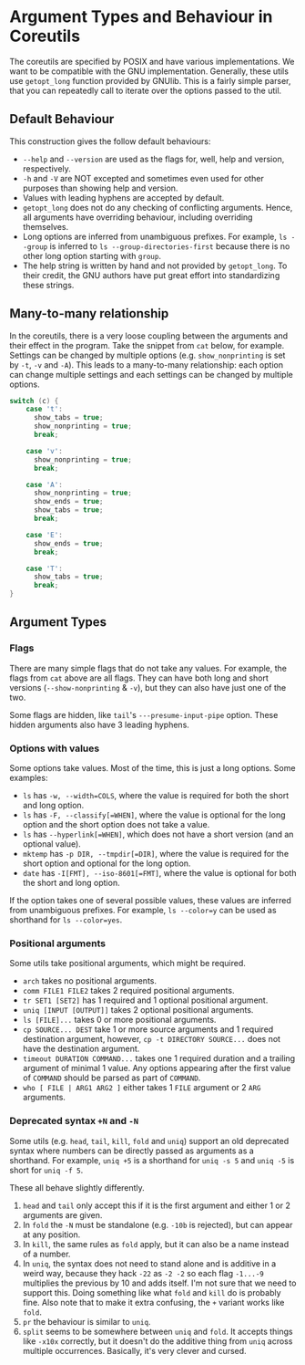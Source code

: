 # Argument Types and Behaviour in Coreutils

The coreutils are specified by POSIX and have various implementations. We want
to be compatible with the GNU implementation. Generally, these utils use
`getopt_long` function provided by GNUlib. This is a fairly simple parser, that
you can repeatedly call to iterate over the options passed to the util.

## Default Behaviour

This construction gives the follow default behaviours:

- `--help` and `--version` are used as the flags for, well, help and version,
  respectively.
- `-h` and `-V` are NOT excepted and sometimes even used for other purposes than
  showing help and version.
- Values with leading hyphens are accepted by default.
- `getopt_long` does not do any checking of conflicting arguments. Hence, all
  arguments have overriding behaviour, including overriding themselves.
- Long options are inferred from unambiguous prefixes. For example, `ls --group`
  is inferred to `ls --group-directories-first` because there is no other long
  option starting with `group`.
- The help string is written by hand and not provided by `getopt_long`. To their
  credit, the GNU authors have put great effort into standardizing these
  strings.

## Many-to-many relationship

In the coreutils, there is a very loose coupling between the arguments and their
effect in the program. Take the snippet from `cat` below, for example. Settings
can be changed by multiple options (e.g. `show_nonprinting` is set by `-t`, `-v`
and `-A`). This leads to a many-to-many relationship: each option can change
multiple settings and each settings can be changed by multiple options.

```C
switch (c) {
    case 't':
      show_tabs = true;
      show_nonprinting = true;
      break;

    case 'v':
      show_nonprinting = true;
      break;

    case 'A':
      show_nonprinting = true;
      show_ends = true;
      show_tabs = true;
      break;

    case 'E':
      show_ends = true;
      break;

    case 'T':
      show_tabs = true;
      break;
}
```

## Argument Types

### Flags

There are many simple flags that do not take any values. For example, the flags
from `cat` above are all flags. They can have both long and short versions
(`--show-nonprinting` & `-v`), but they can also have just one of the two.

Some flags are hidden, like `tail`'s `---presume-input-pipe` option. These
hidden arguments also have 3 leading hyphens.

### Options with values

Some options take values. Most of the time, this is just a long options. Some
examples:

- `ls` has `-w, --width=COLS`, where the value is required for both the short
  and long option.
- `ls` has `-F, --classify[=WHEN]`, where the value is optional for the long
  option and the short option does not take a value.
- `ls` has `--hyperlink[=WHEN]`, which does not have a short version (and an
  optional value).
- `mktemp` has `-p DIR, --tmpdir[=DIR]`, where the value is required for the
  short option and optional for the long option.
- `date` has `-I[FMT], --iso-8601[=FMT]`, where the value is optional for both
  the short and long option.

If the option takes one of several possible values, these values are inferred
from unambiguous prefixes. For example, `ls --color=y` can be used as shorthand
for `ls --color=yes`.

### Positional arguments

Some utils take positional arguments, which might be required.

- `arch` takes no positional arguments.
- `comm FILE1 FILE2` takes 2 required positional arguments.
- `tr SET1 [SET2]` has 1 required and 1 optional positional argument.
- `uniq [INPUT [OUTPUT]]` takes 2 optional positional arguments.
- `ls [FILE]...` takes 0 or more positional arguments.
- `cp SOURCE... DEST` take 1 or more source arguments and 1 required destination
  argument, however, `cp -t DIRECTORY SOURCE...` does not have the destination
  argument.
- `timeout DURATION COMMAND...` takes one 1 required duration and a trailing
  argument of minimal 1 value. Any options appearing after the first value of
  `COMMAND` should be parsed as part of `COMMAND`.
- `who [ FILE | ARG1 ARG2 ]` either takes 1 `FILE` argument or 2 `ARG`
  arguments.

### Deprecated syntax `+N` and `-N`

Some utils (e.g. `head`, `tail`, `kill`, `fold` and `uniq`) support an old
deprecated syntax where numbers can be directly passed as arguments as a
shorthand. For example, `uniq +5` is a shorthand for `uniq -s 5` and `uniq -5`
is short for `uniq -f 5`.

These all behave slightly differently.

1. `head` and `tail` only accept this if it is the first argument and either 1
   or 2 arguments are given.
2. In `fold` the `-N` must be standalone (e.g. `-10b` is rejected), but can
   appear at any position.
3. In `kill`, the same rules as `fold` apply, but it can also be a name instead
   of a number.
4. In `uniq`, the syntax does not need to stand alone and is additive in a weird
   way, because they hack `-22` as `-2 -2` so each flag `-1...-9` multiplies the
   previous by 10 and adds itself. I'm not sure that we need to support this.
   Doing something like what `fold` and `kill` do is probably fine. Also note
   that to make it extra confusing, the `+` variant works like `fold`.
5. `pr` the behaviour is similar to `uniq`.
6. `split` seems to be somewhere between `uniq` and `fold`. It accepts things
   like `-x10x` correctly, but it doesn't do the additive thing from `uniq`
   across multiple occurrences. Basically, it's very clever and cursed.
